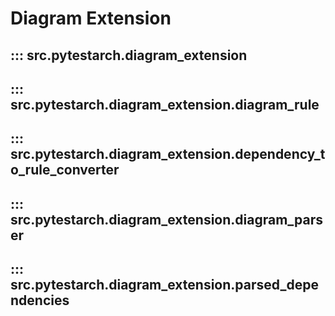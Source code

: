 # Diagram Extension

## ::: src.pytestarch.diagram_extension

## ::: src.pytestarch.diagram_extension.diagram_rule

## ::: src.pytestarch.diagram_extension.dependency_to_rule_converter

## ::: src.pytestarch.diagram_extension.diagram_parser

## ::: src.pytestarch.diagram_extension.parsed_dependencies